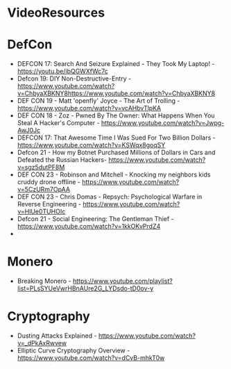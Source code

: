 # VideoResources

# DefCon
- DEFCON 17: Search And Seizure Explained - They Took My Laptop! - https://youtu.be/ibQGWXfWc7c
- Defcon 19: DIY Non-Destructive-Entry - https://www.youtube.com/watch?v=ChbyaXBKNY8https://www.youtube.com/watch?v=ChbyaXBKNY8
- DEF CON 19 - Matt 'openfly' Joyce - The Art of Trolling  - https://www.youtube.com/watch?v=vcAHbvTlpKA
- DEF CON 18 - Zoz - Pwned By The Owner: What Happens When You Steal A Hacker's Computer -  https://www.youtube.com/watch?v=Jwpg-AwJ0Jc
- DEFCON 17: That Awesome Time I Was Sued For Two Billion Dollars -  https://www.youtube.com/watch?v=KSWqx8goqSY
- Defcon 21 - How my Botnet Purchased Millions of Dollars in Cars and Defeated the Russian Hackers-  https://www.youtube.com/watch?v=sgz5dutPF8M
 - DEF CON 23 - Robinson and Mitchell - Knocking my neighbors kids cruddy drone offline - https://www.youtube.com/watch?v=5CzURm7OpAA
 - DEF CON 23 - Chris Domas - Repsych: Psychological Warfare in Reverse Engineering - https://www.youtube.com/watch?v=HlUe0TUHOIc
 - Defcon 21 - Social Engineering: The Gentleman Thief - https://www.youtube.com/watch?v=1kkOKvPrdZ4
 - 
# Monero 
- Breaking Monero - https://www.youtube.com/playlist?list=PLsSYUeVwrHBnAUre2G_LYDsdo-tD0ov-y

# Cryptography
- Dusting Attacks Explained - https://www.youtube.com/watch?v=_dPkAxRwvew
- Elliptic Curve Cryptography Overview - https://www.youtube.com/watch?v=dCvB-mhkT0w
